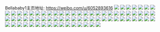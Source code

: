 Bellababy1主页地址: https://weibo.com/u/6052893616 
![](https://wx4.sinaimg.cn/mw2000/006BDk8oly1h93hj30ckqj328l34w7wj.jpg) 
![](https://wx4.sinaimg.cn/mw2000/006BDk8oly1h8ud161p7mj32c02txhdu.jpg) 
![](https://wx4.sinaimg.cn/mw2000/006BDk8oly1h8ud1m5hu9j32c03407wi.jpg) 
![](https://wx4.sinaimg.cn/mw2000/006BDk8oly1h8ud1ide5vj32c02z0qv6.jpg) 
![](https://wx4.sinaimg.cn/mw2000/006BDk8oly1h8ud0s732bj327333y7wi.jpg) 
![](https://wx4.sinaimg.cn/mw2000/006BDk8oly1h8ud1w20z3j32c0340qv5.jpg) 
![](https://wx4.sinaimg.cn/mw2000/006BDk8oly1h8ud22vnr8j30u01hck5v.jpg) 
![](https://wx4.sinaimg.cn/mw2000/006BDk8ogy1h8og7o6nuaj32c03667wj.jpg) 
![](https://wx4.sinaimg.cn/mw2000/006BDk8ogy1h8odt8ovogj326x2x8x6q.jpg) 
![](https://wx4.sinaimg.cn/mw2000/006BDk8ogy1h8odsjj9zij32c0356hdy.jpg) 
![](https://wx4.sinaimg.cn/mw2000/006BDk8ogy1h8odt4rsi7j32c0352hdy.jpg) 
![](https://wx4.sinaimg.cn/mw2000/006BDk8ogy1h8ods6ldedj327h312e84.jpg) 
![](https://wx4.sinaimg.cn/mw2000/006BDk8oly1h8hziongh8j30zt10xn1m.jpg) 
![](https://wx4.sinaimg.cn/mw2000/006BDk8oly1h84y6ekq7fj30u01h0tg6.jpg) 
![](https://wx4.sinaimg.cn/mw2000/006BDk8oly1h8176pbr8vj30te13zngj.jpg) 
![](https://wx4.sinaimg.cn/mw2000/006BDk8oly1h803flyyvkj329g30lhdv.jpg) 
![](https://wx4.sinaimg.cn/mw2000/006BDk8oly1h803djfuwej31dx214b29.jpg) 
![](https://wx4.sinaimg.cn/mw2000/006BDk8oly1h803fnonqrj32an32skjn.jpg) 
![](https://wx4.sinaimg.cn/mw2000/006BDk8oly1h7uap0gdlwj31wz2lre81.jpg) 
![](https://wx4.sinaimg.cn/mw2000/006BDk8oly1h7oys7slobj32bn35qhdu.jpg) 
![](https://wx4.sinaimg.cn/mw2000/006BDk8oly1h7oys95jtij31xs2ou1ky.jpg) 
![](https://wx4.sinaimg.cn/mw2000/006BDk8oly1h7oys66gaaj32bk36ckjo.jpg) 
![](https://wx4.sinaimg.cn/mw2000/006BDk8oly1h7aa3ypvr3j32c0340qv5.jpg) 
![](https://wx4.sinaimg.cn/mw2000/006BDk8oly1h7aai8v187j32c03401ky.jpg) 
![](https://wx4.sinaimg.cn/mw2000/006BDk8oly1h7aa45ukw0j32801o0h4o.jpg) 
![](https://wx4.sinaimg.cn/mw2000/006BDk8oly1h7aaivohs6j32c0340aqw.jpg) 
![](https://wx4.sinaimg.cn/mw2000/006BDk8oly1h7a9f49pu6j324b340wni.jpg) 
![](https://wx4.sinaimg.cn/mw2000/006BDk8oly1h7a9eomm4jj328p33vqv6.jpg) 
![](https://wx4.sinaimg.cn/mw2000/006BDk8oly1h7a9ezv5r5j32c034hx6r.jpg) 
![](https://wx4.sinaimg.cn/mw2000/006BDk8oly1h7a9ew6gzaj32c03451kx.jpg) 
![](https://wx4.sinaimg.cn/mw2000/006BDk8oly1h7a9et5y86j32by316qsc.jpg) 
![](https://wx4.sinaimg.cn/mw2000/006BDk8oly1h77zvb2sr1j326n33yx6r.jpg) 
![](https://wx4.sinaimg.cn/mw2000/006BDk8oly1h77zv88oc3j32an32skjn.jpg) 
![](https://wx4.sinaimg.cn/mw2000/006BDk8oly1h77zv9qlu8j329g30lx6c.jpg) 
![](https://wx4.sinaimg.cn/mw2000/006BDk8oly1h77zv5ypazj32c0340x6s.jpg) 
![](https://wx4.sinaimg.cn/mw2000/006BDk8oly1h76tiwdn5qj31ik28h1ky.jpg) 
![](https://wx4.sinaimg.cn/mw2000/006BDk8oly1h76th6xmv4j31k027ykc2.jpg) 
![](https://wx4.sinaimg.cn/mw2000/006BDk8oly1h76th66xu0j31jl28hgzz.jpg) 
![](https://wx4.sinaimg.cn/mw2000/006BDk8oly1h76th5citkj31jx28re82.jpg) 
![](https://wx4.sinaimg.cn/mw2000/006BDk8oly1h6itzq2r0pj321l2q9npd.jpg) 
![](https://wx4.sinaimg.cn/mw2000/006BDk8oly1h6cdd33yqoj30vc15swhr.jpg) 
![](https://wx4.sinaimg.cn/mw2000/006BDk8oly1h6cdd0591ij32c0340k5u.jpg) 
![](https://wx4.sinaimg.cn/mw2000/006BDk8ogy1h64yudtvyzj329m33igwm.jpg) 
![](https://wx4.sinaimg.cn/mw2000/006BDk8ogy1h64yu81nt5j30xc3pcu0x.jpg) 
![](https://wx4.sinaimg.cn/mw2000/006BDk8ogy1h64yunwyfyj325x2ynhdu.jpg) 
![](https://wx4.sinaimg.cn/mw2000/006BDk8ogy1h64yuibk4ij322h2vaadm.jpg) 
![](https://wx4.sinaimg.cn/mw2000/006BDk8ogy1h64yua0a20j30xc3pcnpd.jpg) 
![](https://wx4.sinaimg.cn/mw2000/006BDk8ogy1h64yuc70y6j30xc3pc7ea.jpg) 
![](https://wx4.sinaimg.cn/mw2000/006BDk8ogy1h64yuh6tkoj32c035y7i9.jpg) 
![](https://wx4.sinaimg.cn/mw2000/006BDk8ogy1h63vznzu8fj32b036c14b.jpg) 
![](https://wx4.sinaimg.cn/mw2000/006BDk8ogy1h63vzpoi85j326n31iwot.jpg) 
![](https://wx4.sinaimg.cn/mw2000/006BDk8ogy1h63vzuh1g2j32c0340kab.jpg) 
![](https://wx4.sinaimg.cn/mw2000/006BDk8ogy1h61yi3rwgwj321q31u7gw.jpg) 
![](https://wx4.sinaimg.cn/mw2000/006BDk8ogy1h61yhafcekj32512xodto.jpg) 
![](https://wx4.sinaimg.cn/mw2000/006BDk8ogy1h61yhtgs6mj31wq2r4u0x.jpg) 
![](https://wx4.sinaimg.cn/mw2000/006BDk8ogy1h61yhpwghvj32c035u7ly.jpg) 
![](https://wx4.sinaimg.cn/mw2000/006BDk8ogy1h61ftxhh8hj325l33zhdt.jpg) 
![](https://wx4.sinaimg.cn/mw2000/006BDk8ogy1h61ftzqpqfj31ob2uru0x.jpg) 
![](https://wx4.sinaimg.cn/mw2000/006BDk8oly1h5v01sezipj31kc27zqv5.jpg) 
![](https://wx4.sinaimg.cn/mw2000/006BDk8oly1h5v01q945xj31m12h5kjm.jpg) 
![](https://wx4.sinaimg.cn/mw2000/006BDk8oly1h5v01rhnkyj32c0340hdw.jpg) 
![](https://wx4.sinaimg.cn/mw2000/006BDk8oly1h5v02922jgj31uz2jnqv7.jpg) 
![](https://wx4.sinaimg.cn/mw2000/006BDk8oly1h5v01oyri0j324t33wqv6.jpg) 
![](https://wx4.sinaimg.cn/mw2000/006BDk8oly1h57glhvu30j327s2z2npe.jpg) 
![](https://wx4.sinaimg.cn/mw2000/006BDk8oly1h57glfdrzfj323v2tt7wi.jpg) 
![](https://wx4.sinaimg.cn/mw2000/006BDk8oly1h54b7pcngnj32b2340u10.jpg) 
![](https://wx4.sinaimg.cn/mw2000/006BDk8oly1h54b7tsgwhj31o02804qq.jpg) 
![](https://wx4.sinaimg.cn/mw2000/006BDk8oly1h54b7vrb7uj31o02801ky.jpg) 
![](https://wx4.sinaimg.cn/mw2000/006BDk8oly1h52uoc9z1fj32au340qv8.jpg) 
![](https://wx4.sinaimg.cn/mw2000/006BDk8oly1h4zak92550j32ay340e82.jpg) 
![](https://wx4.sinaimg.cn/mw2000/006BDk8oly1h4zakakiz8j31m127z1ky.jpg) 
![](https://wx4.sinaimg.cn/mw2000/006BDk8oly1h4zal12rxvj32c0340kjn.jpg) 
![](https://wx4.sinaimg.cn/mw2000/006BDk8ogy1h4vpuwwqiaj31t62hqu0y.jpg) 
